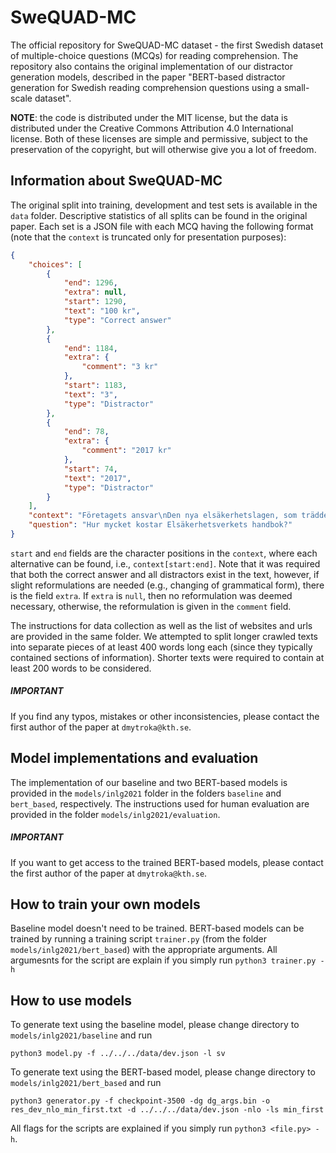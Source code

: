 # SweQUAD-MC
The official repository for SweQUAD-MC dataset - the first Swedish dataset of multiple-choice questions (MCQs) for reading comprehension. The repository also contains the original implementation of our distractor generation models, described in the paper "BERT-based distractor generation for Swedish reading comprehension questions using a small-scale dataset".

**NOTE**: the code is distributed under the MIT license, but the data is distributed under the Creative Commons Attribution 4.0 International license. Both of these licenses are simple and permissive, subject to the preservation of the copyright, but will otherwise give you a lot of freedom.

## Information about SweQUAD-MC
The original split into training, development and test sets is available in the `data` folder. Descriptive statistics of all splits can be found in the original paper. Each set is a JSON file with each MCQ having the following format (note that the ``context`` is truncated only for presentation purposes):
```json
{
    "choices": [
        {
            "end": 1296,
            "extra": null,
            "start": 1290,
            "text": "100 kr",
            "type": "Correct answer"
        },
        {
            "end": 1184,
            "extra": {
                "comment": "3 kr"
            },
            "start": 1183,
            "text": "3",
            "type": "Distractor"
        },
        {
            "end": 78,
            "extra": {
                "comment": "2017 kr"
            },
            "start": 74,
            "text": "2017",
            "type": "Distractor"
        }
    ],
    "context": "Företagets ansvar\nDen nya elsäkerhetslagen, som trädde i kraft den 1 juli 2017, innebär att elinstallationsföretagen har fått ett helt nytt ansvar.\nFöretagen omfattas av följande regler:\nAlla företag ska känna till vilka regler som gäller och se till att företaget följer dem. [...] Mer information i handboken\nMer information om företagaransvaret finns i avsnitt 3 i Elsäkerhetsverket handbok om elinstallationsarbete enligt elsäkerhetslagen. Boken går att beställa för 100 kr/st i vår publikationsshop. Du kan även ladda hem den som pdf utan kostnad, se länk längre ner på sidan.",
    "question": "Hur mycket kostar Elsäkerhetsverkets handbok?"
}
```
``start`` and ``end`` fields are the character positions in the ``context``, where each alternative can be found, i.e., ``context[start:end]``. Note that it was required that both the correct answer and all distractors exist in the text, however, if slight reformulations are needed (e.g., changing of grammatical form), there is the field ``extra``. If ``extra`` is ``null``, then no reformulation was deemed necessary, otherwise, the reformulation is given in the ``comment`` field.

The instructions for data collection as well as the list of websites and urls are provided in the same folder. We attempted to split longer crawled texts into separate pieces of at least 400 words long each (since they typically contained sections of information). Shorter texts were required to contain at least 200 words to be considered.

##### IMPORTANT
If you find any typos, mistakes or other inconsistencies, please contact the first author of the paper at ``dmytroka@kth.se``.

## Model implementations and evaluation
The implementation of our baseline and two BERT-based models is provided in the `models/inlg2021` folder in the folders `baseline` and `bert_based`, respectively. The instructions used for human evaluation are provided in the folder `models/inlg2021/evaluation`.

##### IMPORTANT
If you want to get access to the trained BERT-based models, please contact the first author of the paper at ``dmytroka@kth.se``.

## How to train your own models
Baseline model doesn't need to be trained. BERT-based models can be trained by running a training script `trainer.py` (from the folder `models/inlg2021/bert_based`) with the appropriate arguments. All argumesnts for the script are explain if you simply run `python3 trainer.py -h`

## How to use models
To generate text using the baseline model, please change directory to `models/inlg2021/baseline` and run
```
python3 model.py -f ../../../data/dev.json -l sv
```

To generate text using the BERT-based model, please change directory to `models/inlg2021/bert_based` and run
```
python3 generator.py -f checkpoint-3500 -dg dg_args.bin -o res_dev_nlo_min_first.txt -d ../../../data/dev.json -nlo -ls min_first
```

All flags for the scripts are explained if you simply run `python3 <file.py> -h`.
